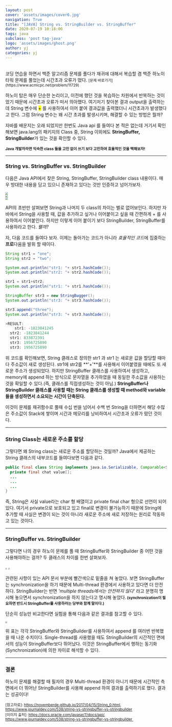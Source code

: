 ```yaml
---
layout: post
cover: 'assets/images/cover6.jpg'
navigation: True
title: "[JAVA] String vs. StringBuilder vs. StringBuffer" 
date: 2020-07-19 10:18:00
tags: java
subclass: 'post tag-java'
logo: 'assets/images/ghost.png'
author: yj
categories: yj
---
```


<br>
코딩 연습을 하면서 백준 알고리즘 문제를 풀다가 재귀에 대해서 복습할 겸 백준 하노이 타워 문제를 풀었는데 시간초과 오류가 떴다. <small> [문제 바로가기](https://www.acmicpc.net/problem/11729) </small> 

하노이 탑은 매우 단순한 논리이고, 이전에 했던 것을 복습하는 차원에서 반복하는 것이었기 때문에 시간초과 오류가  떠서 의아했다. 여기저기 찾아본 결과 output을 출력하는데 String 변수에 <mark>+</mark> 를 사용하여서 이어 붙여 결과값을 출력했더니 시간초과가 발생했다고 한다. 그럼 String 변수는 왜 시간 초과를 발생시키며, 해결할 수 있는 방법은 뭘까? 

자바를 배운지는 오래 되었지만 한번도 Java api 를 들여다 본 적은 없는데 거기서 확인해보면 java.lang의 패키지의 Class 중, String 이외에도 **StringBuffer, StringBuilder**가 있는 것을 확인할 수 있다. 

**<small>Java 개발자라면 익숙한 class 들을 고민 없이 쓰기 보다 고민하여 효율적인 것을 택해보자!</small>**



---



### String vs. StringBuffer vs. StringBuilder 

다음은 Java API에서 찾은 String, StringBuffer, StringBuilder class 내용이다. 매우 방대한 내용을 담고 있으니 존재하고 있다는 것만 인증하고 넘어가보자. 

<img src="https://user-images.githubusercontent.com/63405904/113874297-9dc7e300-97f0-11eb-9525-8538f6c91ff5.png" style="zoom:50%;" />



<br>

<img src="https://user-images.githubusercontent.com/63405904/113874434-c18b2900-97f0-11eb-9d64-d2a9910dea23.png" style="zoom:50%;" />



<br>

<img src="https://user-images.githubusercontent.com/63405904/113874481-ccde5480-97f0-11eb-9546-d366c2923b2e.png" style="zoom:50%;" />



API의 초반만 살펴보면 String과 나머지 두 class의 차이는 별로 없어보인다. 하지만 자바에서 String을 사용할 때, 값을 추가하고 싶거나 이어붙이고 싶을 때 간편하게 + 를 사용하여서 이어붙인다. 하지만 이렇게 이어 붙이기 보다 StringBuilder, StringBuffer를 사용하라고 한다. *왤까?* 



자, 다음 코드를 들여다 보자. 이제는 돌아가는 코드가 아니라 *효율적인 코드*에 집중하는 **프로**다움을 발휘 할 때이다. 

```java
String str1 = "one";
String str2 = "two";

System.out.println("str1: "+ str1.hashCode());
System.out.println("str2: "+ str2.hashCode());

str1 = str1+str2;
System.out.println("str1: "+ str1.hashCode());

StringBuffer str3 = new StringBugger();
System.out.println("str3: "+ str3.hashCode());

str3.append("three");
System.out.println("str3: "+ str3.hashCode());

>RESULT:
	str1: -1823841245
  str2: -1823841244
  str1: 833872391
  str3: 1956725890
  str3: 1956725890

```



위 코드를 확인해보면, String 클래스로 정의한 str1 과 str1 는 새로운 값을 할당할 때마다 주소값이 새로 생성된다. str1에 str2를 **'+'**를 사용해서 이어붙였을 때에도 또 새로운 주소가 생성되었다. 하지만 StringBuffer 클래스를 사용하여서 생성하고, memory에 append 하는 방식으로 문자열을 추가하였을 때 동일한 주소값을 사용하는 것을 확일할 수 있다.(즉, 클래스를 직접생성하는 것이 아님.) **StringBuffer나 StringBuilder 클래스를 사용할 때는 String 클래스를 생성할 때 method와 variable들을 생성하면서 소요되는 시간이 단축된다.** 

이것이 문제를 재귀함수로 풀때 수십 번을 넘어서 수백 번 String을 더하면서 해당 수많은 주소값이 Stack에 쌓이며 시간과 메모리를 낭비하여서 시간초과 오류가 떴던 것이다. 



---



### String Class는 새로운 주소를 할당

그렇다면 왜 String class는 새로운 주소를 할당하는 것일까? Java에서 제공하는 String 클래스의 내부코드를 들여다보면 다음과 같다. 

```java
public final class String implements java.io.Serializable, Comparable<String>, CharSequence {
  private final chat value[]; 
  ...
  ...
  ...
}
```



즉, String은 사실 value라는 char 형 배열이고 private final char 형으로 선언이 되어 있다. 여기서 private으로 보호되고 있고 final로 변경이 불가능하기 때문에 String에 추가할 때 사실은 변경이 되는 것이 아니라 새로운 주소에 새로 저장하는 원리로 작동하고 있는 것이다. 



---



### StringBuffer vs. StringBuilder

그렇다면 나의 경우 하노이 문제를 풀 때 StringBuffer와 StringBuilder 중 어떤 것을 사용해야하는 걸까? 두 클래스의 차이를 한번 살펴보자. 



<img src="https://user-images.githubusercontent.com/63405904/113874560-e4b5d880-97f0-11eb-9128-09b7516f2a48.png" style="zoom:30%;" />



<img src="https://user-images.githubusercontent.com/63405904/113874646-f9926c00-97f0-11eb-8db4-143c02f89102.png" style="zoom:30%;" />



관련된 사항이 있는 API 문서 부분에 빨간색으로 밑줄을 쳐 놓았다. 보면 StringBuffer는 synchronization을 하기 때문에 Multi-thread 환경에서 사용하고 있다면 더 안전하다. StringBuilder는 반면 *'multiple threads에서는 안전하지 않다'* 라고 분명히 명시해 놓으면서 synchronization을 하지 않는다고  명시해 놓았다.**<small> (synchronization이 필요하면 반드시 StringBuffer를 사용하라는 당부와 함께 말이다.) </small>** 

단순히 성능만 비교한다면 실험을 통해 다음과 같은 결과를 참고할 수 있다. 

<img src="https://user-images.githubusercontent.com/63405904/113874722-0c0ca580-97f1-11eb-9e31-3509d138eef9.png" style="zoom:40%;" />



위 표는 각각 StringBuffer와 StringBuilder를 사용하여서 append 를 여러번 반복했을 때 나온 수치이다. Single-thread를 사용했을 때도 StringBuilder의 시간적인 면에서의 성능이 StringBuffer보다 뛰어났다. 이것은 StringBuffer에서 행하는 동기화(Synchronization)에 의한 차이로 해석할 수 있다. 

---



### 결론

하노이 문제를 해결할 때 필자의 경우 Multi-thread 환경이 아니기 때문에 시간적인 측면에서 더 뛰어난 StringBuilder를 사용해 append 하여 결과를 출력하기로 했다. 결과는 성공이다! 

















<small>[참고자료]: https://novemberde.github.io/2017/04/15/String_0.html, https://www.journaldev.com/538/string-vs-stringbuffer-vs-stringbuilder </small><br><small>[이미지 출처]: https://docs.oracle.com/javase/7/docs/api/, https://www.journaldev.com/538/string-vs-stringbuffer-vs-stringbuilder </small>

